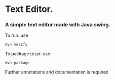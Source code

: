 # Text Editor.
### A simple text editor made with Java swing.

To run: use
```
mvn verify
```
To package to jar: use

```
mvn package
```

Further annotations and documentation is required
